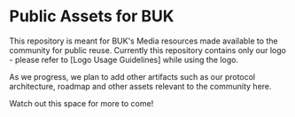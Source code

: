 # Public Assets for BUK

This repository is meant for BUK's Media resources made available to the community for public reuse. Currently this repository contains only our logo - please refer to [Logo Usage Guidelines] while using the logo.    

As we progress, we plan to add other artifacts such as our protocol architecture, roadmap and other assets relevant to the community here. 

Watch out this space for more to come!
